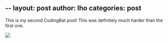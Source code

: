 --
layout: post
author: lho
categories: post
--

This is my second CodingBat post!  This was definitely much harder than the first one.

<img src="http://i.imgur.com/lVc7KiC.png">
